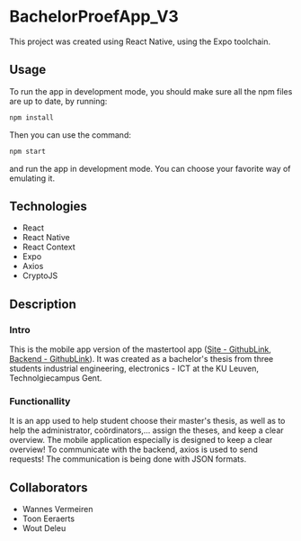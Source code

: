 # BachelorProefApp_V3

This project was created using React Native, using the Expo toolchain. 

## Usage

To run the app in development mode, you should make sure all the npm files are up to date, by running:

```bash
npm install
```
Then you can use the command:
```bash
npm start
```
and run the app in development mode. You can choose your favorite way of emulating it.  

## Technologies
- React
- React Native
- React Context
- Expo
- Axios
- CryptoJS

## Description
### Intro
This is the mobile app version of the mastertool app ([Site - GithubLink](https://github.com/WannesVermeire/BachelorProefFrontend), [Backend - GithubLink](https://github.com/WannesVermeire/BachelorProefBackend)). It was created as a bachelor's thesis from three students industrial engineering, electronics - ICT at the KU Leuven, Technolgiecampus Gent. 

### Functionallity
It is an app used to help student choose their master's thesis, as well as to help the administrator, coördinators,... assign the theses, and keep a clear overview. The mobile application especially is designed to keep a clear overview! To communicate with the backend, axios is used to send requests! The communication is being done with JSON formats. 
  
## Collaborators
- Wannes Vermeiren
- Toon Eeraerts
- Wout Deleu
